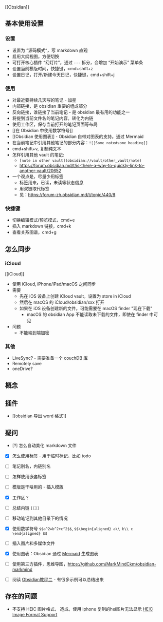 [[Obsidian]]

## 基本使用设置

### 设置

- 设置为 ”源码模式“，写 markdown 直观
- 启用大纲视图，方便切换
- 可打开核心插件 “幻灯片”，通过 `---` 拆分，会增加 “开始演示” 菜单条
- 设置当前模版时间，快捷键，cmd+shift+z
- 设置日记，打开/新建今天日记，快捷键，cmd+shift+j

### 使用

- 对最近要持续几天写的笔记 - 加星
- 内部链接，是 obsidian 重要的组成部分
- 反向链接，谁链接了当前笔记 - 是 obsidian 最有用的功能之一
- 将提到当前文件名的笔记内容，转化为内链
- 使用工作区，保存当前打开的笔记页面等布局
- [[在 Obsidian 中使用数学符号]]
- [[Obsidian 使用图表]] - Obsidian 自带对图表的支持，通过 Mermaid
- 在当前笔记中引用其他笔记的部分内容：`![[Some note#some heading]]`
- cmd+shift+v, 复制纯文本
- 怎样引用其他 vault 的笔记:
	- `[note in other vault](obsidian://vault/other_vault/note)`
	- https://forum.obsidian.md/t/is-there-a-way-to-quickly-link-to-another-vault/20652
- 一个观点是，尽量少用标签
  - 标签用来，已读，未读等状态信息
  - 用双链取代标签
  - 见：https://forum-zh.obsidian.md/t/topic/440/8

### 快捷键

- 切换编辑模式/预览模式，cmd+e
- 插入 markdown 链接，cmd+k
- 查看关系图谱，cmd+g

## 怎么同步 

### iCloud

[[iCloud]]

- 使用 iCloud, iPhone/iPad/macOS 之间同步
- 需要
	- 先在 iOS 设备上创建 iCloud vault，设置为 store in iCloud
	- 然后在 macOS 的 iCloud/obsidian/xxx 打开
	- 如果在 iOS 设备创建新的文件，可能需要在 macOS finder "现在下载"
		- macOS 的 obsidian App 不能读取未下载的文件，即使在 finder 中可见
 - 问题
	 -  不能端到端加密
  

### 其他

-  LiveSync? - 需要准备一个 couchDB 库
- Remotely save
- oneDrive?

## 概念


## 插件

- [[obsidian 导出 word 格式]]

## 疑问

- [?] 怎么自动美化 markdown 文件
- [x] 怎么使用标签 - 用于临时标记，比如 todo
- [ ] 笔记别名，内链别名
- [ ] 怎样使用嵌套标签
- [ ] 模版是干啥用的 - 插入模版
- [x] 工作区？
- [ ] 总结内链 `[[]]`
- [ ] 移动笔记到其他目录下的情况
- [x] 使用数学符号 `$$a^2=b^2+c^2$$`, `$$\begin{aligned} a\\ b\\ c \end{aligned} $$`
- [ ] 插入图片和多媒体文件
- [x] 使用图表：Obsidian 通过 [Mermaid](https://mermaid-js.github.io/) 生成图表
- [ ] 使用第三方插件，思维导图，https://github.com/MarkMindCkm/obsidian-markmind
- [ ] 阅读 [Obsidian教程二](https://zhuanlan.zhihu.com/p/492199426) - 有很多示例可以总结出来


## 存在的问题

-  不支持 HEIC 图片格式， 造成，使用 iphone 复制的hei图片无法显示 [
HEIC Image Format Support](https://forum.obsidian.md/t/heic-image-format-support/4934) 








